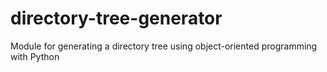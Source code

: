 # directory-tree-generator
Module for generating a directory tree using object-oriented programming with Python

